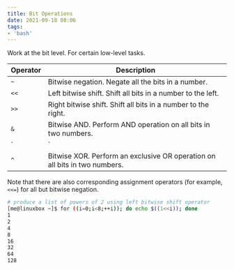 ```yaml
---
title: Bit Operations
date: 2021-09-18 08:06
tags:
- 'bash'
---
```


Work at the bit level. For certain low-level tasks.

| Operator | Description                                                                |
|----------|----------------------------------------------------------------------------|
| `~`      | Bitwise negation. Negate all the bits in a number.                         |
| `<<`     | Left bitwise shift. Shift all bits in a number to the left.                |
| `>>`     | Right bitwise shift. Shift all bits in a number to the right.              |
| `&`      | Bitwise AND. Perform AND operation on all bits in two numbers.             |
| `|`      | Bitwise OR. Perform an OR operation on all bits in two numbers.            |
| `^`      | Bitwise XOR. Perform an exclusive OR operation on all bits in two numbers. |

Note that there are also corresponding assignment operators (for
example, `<<=`) for all but bitwise negation.

``` bash
# produce a list of powers of 2 using left bitwise shift operator
[me@linuxbox ~]$ for ((i=0;i<8;++i)); do echo $((1<<i)); done
1
2
4
8
16
32
64
128
```

